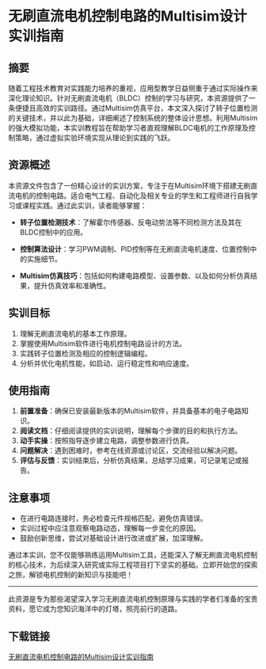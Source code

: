 # 无刷直流电机控制电路的Multisim设计实训指南

## 摘要
随着工程技术教育对实践能力培养的重视，应用型教学日益侧重于通过实际操作来深化理论知识。针对无刷直流电机（BLDC）控制的学习与研究，本资源提供了一条便捷且高效的实训路径。通过Multisim仿真平台，本文深入探讨了转子位置检测的关键技术，并以此为基础，详细阐述了控制系统的整体设计思想。利用Multisim的强大模拟功能，本实训教程旨在帮助学习者直观理解BLDC电机的工作原理及控制策略，通过虚拟实验环境实现从理论到实践的飞跃。

## 资源概述
本资源文件包含了一份精心设计的实训方案，专注于在Multisim环境下搭建无刷直流电机的控制电路。适合电气工程、自动化及相关专业的学生和工程师进行自我学习或课程实践。通过此实训，读者能够掌握：

- **转子位置检测技术**：了解霍尔传感器、反电动势法等不同检测方法及其在BLDC控制中的应用。
  
- **控制算法设计**：学习PWM调制、PID控制等在无刷直流电机速度、位置控制中的实施细节。
  
- **Multisim仿真技巧**：包括如何构建电路模型、设置参数、以及如何分析仿真结果，提升仿真效率和准确性。

## 实训目标
1. 理解无刷直流电机的基本工作原理。
2. 掌握使用Multisim软件进行电机控制电路设计的方法。
3. 实践转子位置检测及相应的控制逻辑编程。
4. 分析并优化电机性能，如启动、运行稳定性和响应速度。

## 使用指南
1. **前置准备**：确保已安装最新版本的Multisim软件，并具备基本的电子电路知识。
2. **阅读文档**：仔细阅读提供的实训说明，理解每个步骤的目的和执行方法。
3. **动手实操**：按照指导逐步建立电路，调整参数进行仿真。
4. **问题解决**：遇到困难时，参考在线资源或讨论区，交流经验以解决问题。
5. **评估与反馈**：实训结束后，分析仿真结果，总结学习成果，可记录笔记或报告。

## 注意事项
- 在进行电路连接时，务必检查元件规格匹配，避免仿真错误。
- 实训过程中应注意观察电路动态，理解每一步变化的原因。
- 鼓励创新思维，尝试对基础设计进行改进或扩展，加深理解。

通过本实训，您不仅能够熟练运用Multisim工具，还能深入了解无刷直流电机控制的核心技术，为后续深入研究或实际工程项目打下坚实的基础。立即开始您的探索之旅，解锁电机控制的新知识与技能吧！

---

此资源是专为那些渴望深入学习无刷直流电机控制原理与实践的学者们准备的宝贵资料，愿它成为您知识海洋中的灯塔，照亮前行的道路。

## 下载链接

[无刷直流电机控制电路的Multisim设计实训指南](https://pan.quark.cn/s/82870281ff6c)